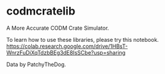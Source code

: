 # codmcratelib
A More Accurate CODM Crate Simulator.

To learn how to use these libraries, please try this notebook.
https://colab.research.google.com/drive/1HBsT-WnrzFuDiXqTdzbBEg3dE8IsSCbe?usp=sharing

Data by PatchyTheDog.

